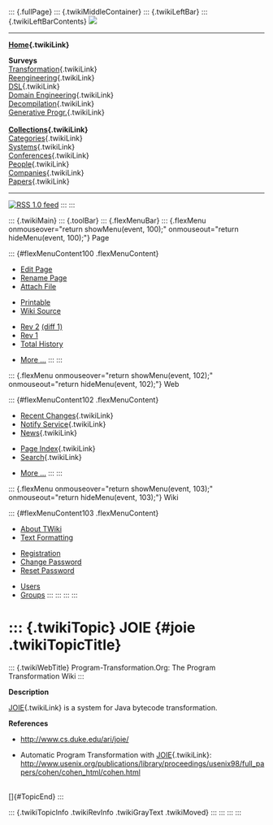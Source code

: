 ::: {.fullPage}
::: {.twikiMiddleContainer}
::: {.twikiLeftBar}
::: {.twikiLeftBarContents}
![](../pub/transformation.gif)

------------------------------------------------------------------------

**[Home](WebHome){.twikiLink}**

**Surveys**\
[Transformation](ProgramTransformation){.twikiLink}\
[Reengineering](ReengineeringWiki){.twikiLink}\
[DSL](DomainSpecificLanguages){.twikiLink}\
[Domain Engineering](DomainEngineering){.twikiLink}\
[Decompilation](DeCompilation){.twikiLink}\
[Generative Progr.](GenerativeProgrammingWiki){.twikiLink}\
\
**[Collections](CategoryCollection){.twikiLink}**\
[Categories](CategoryCategory){.twikiLink}\
[Systems](TransformationSystems){.twikiLink}\
[Conferences](TransformationConferences){.twikiLink}\
[People](TransformationPeople){.twikiLink}\
[Companies](TransformationCompanies){.twikiLink}\
[Papers](CategoryPaper){.twikiLink}

------------------------------------------------------------------------

[![](../pub/rss.gif "RSS 1.0 feed")](WebRss@skin=rss)
:::
:::

::: {.twikiMain}
::: {.toolBar}
::: {.flexMenuBar}
::: {.flexMenu onmouseover="return showMenu(event, 100);" onmouseout="return hideMenu(event, 100);"}
Page

::: {#flexMenuContent100 .flexMenuContent}
-   [Edit
    Page](http://www.program-transformation.org/edit/Transform/JOIE?t=1536826326)
-   [Rename
    Page](http://www.program-transformation.org/rename/Transform/JOIE)
-   [Attach
    File](http://www.program-transformation.org/attach/Transform/JOIE)

<!-- -->

-   [Printable](http://www.program-transformation.org/view/Transform/JOIE?skin=print.pattern)
-   [Wiki
    Source](http://www.program-transformation.org/view/Transform/JOIE?skin=text&raw=on&contenttype=text/plain)

<!-- -->

-   [Rev
    2](http://www.program-transformation.org/view/Transform/JOIE?rev=1.2)
    [(diff 1)](http://www.program-transformation.org/rdiff/Transform/JOIE?rev1=1.2&rev2=1.1)
-   [Rev
    1](http://www.program-transformation.org/view/Transform/JOIE?rev=1.1)
-   [Total
    History](http://www.program-transformation.org/rdiff/Transform/JOIE)

<!-- -->

-   [More
    \...](http://www.program-transformation.org/oops/Transform/JOIE?template=oopsmore&param1=1.2&param2=1.2)
:::
:::

::: {.flexMenu onmouseover="return showMenu(event, 102);" onmouseout="return hideMenu(event, 102);"}
Web

::: {#flexMenuContent102 .flexMenuContent}
-   [Recent Changes](WebChanges){.twikiLink}
-   [Notify Service](WebNotify){.twikiLink}
-   [News](WebNews){.twikiLink}

<!-- -->

-   [Page Index](WebIndex){.twikiLink}
-   [Search](WebSearch){.twikiLink}

<!-- -->

-   [More
    \...](http://www.program-transformation.org/oops/Transform/JOIE?template=oopsmore&param1=1.2&param2=1.2)
:::
:::

::: {.flexMenu onmouseover="return showMenu(event, 103);" onmouseout="return hideMenu(event, 103);"}
Wiki

::: {#flexMenuContent103 .flexMenuContent}
-   [About
    TWiki](http://www.program-transformation.org/view/TWiki/WebHome)
-   [Text
    Formatting](http://www.program-transformation.org/view/TWiki/TextFormattingRules)

<!-- -->

-   [Registration](http://www.program-transformation.org/view/TWiki/TWikiRegistration)
-   [Change
    Password](http://www.program-transformation.org/view/TWiki/ChangePassword)
-   [Reset
    Password](http://www.program-transformation.org/view/TWiki/ResetPassword)

<!-- -->

-   [Users](http://www.program-transformation.org/view/Main/TWikiUsers)
-   [Groups](http://www.program-transformation.org/view/Main/TWikiGroups)
:::
:::
:::
:::

::: {.twikiTopic}
JOIE {#joie .twikiTopicTitle}
====

::: {.twikiWebTitle}
Program-Transformation.Org: The Program Transformation Wiki
:::

**Description**

[JOIE](JOIE){.twikiLink} is a system for Java bytecode transformation.

**References**

-   <http://www.cs.duke.edu/ari/joie/>

<!-- -->

-   Automatic Program Transformation with [JOIE](JOIE){.twikiLink}:
    <http://www.usenix.org/publications/library/proceedings/usenix98/full_papers/cohen/cohen_html/cohen.html>

\
[]{#TopicEnd}
:::

::: {.twikiTopicInfo .twikiRevInfo .twikiGrayText .twikiMoved}
:::
:::
:::
:::
